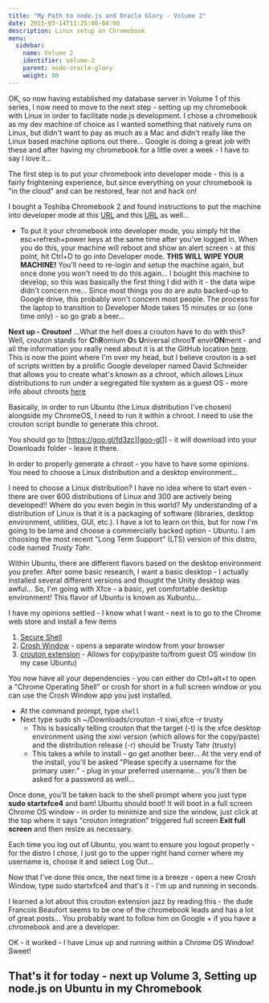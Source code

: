 ```yaml
---
title: "My Path to node.js and Oracle Glory - Volume 2"
date: 2015-03-14T11:25:00-04:00
description: Linux setup on Chromebook
menu:
  sidebar:
    name: Volume 2
    identifier: volume-2
    parent: node-oracle-glory
    weight: 80
---
```


OK, so now having established my database server in Volume 1 of this series, I now need to move to the next step - setting up my chromebook with Linux in order to facilitate node.js development.  I chose a chromebook as my dev machine of choice as I wanted something that natively runs on Linux, but didn't want to pay as much as a Mac and didn't really like the Linux based machine options out there...  Google is doing a great job with these and after having my chromebook for a little over a week - I have to say I love it...

The first step is to put your chromebook into developer mode - this is a fairly frightening experience, but since everything on your chromebook is "in the cloud" and can be restored, fear not and hack on!

I bought a Toshiba Chromebook 2 and found instructions to put the machine into developer mode at this [URL][url-1] and this [URL][url-2] as well...

- To put it your chromebook into developer mode, you simply hit the esc+refresh+power keys at the same time after you've logged in.  When you do this, your machine will reboot and show an alert screen - at this point, hit Ctrl+D to go into Developer mode.  **THIS WILL WIPE YOUR MACHINE!**  You'll need to re-login and setup the machine again, but once done you won't need to do this again...  I bought this machine to develop, so this was basically the first thing I did with it - the data wipe didn't concern me...  Since most things you do are auto backed-up to Google drive, this probably won't concern most people.  The process for the laptop to transition to Developer Mode takes 15 minutes or so (one time only) - so go grab a beer...

**Next up - Crouton!**  ...What the hell does a crouton have to do with this?  Well, crouton stands for **C**h**R**omium **O**s **U**niversal chroo**T** envir**ON**ment - and all the information you really need about it is at the GitHub location [here][url-3].  This is now the point where I'm over my head, but I believe crouton is a set of scripts written by a prolific Google developer named David Schneider that allows you to create what's known as a chroot, which allows Linux distributions to run under a segregated file system as a guest OS -  more info about chroots [here][url-4]

Basically, in order to run Ubuntu (the Linux distribution I've chosen) alongside my ChromeOS, I need to run it within a chroot.  I need to use the crouton script bundle to generate this chroot.

You should go to [https://goo.gl/fd3zc][goo-gl1] - it will download into your Downloads folder - leave it there.

In order to properly generate a chroot - you have to have some opinions.  You need to choose a Linux distribution and a desktop environment...

I need to choose a Linux distribution?  I have no idea where to start even - there are over 600 distributions of Linux and 300 are actively being developed!!  Where do you even begin in this world?  My understanding of a distribution of Linux is that it is a packaging of software (libraries, desktop environment, utilities, GUI, etc.).  I have a lot to learn on this, but for now I'm going to be lame and choose a commercially backed option - Ubuntu.  I am choosing the most recent "Long Term Support" (LTS) version of this distro, code named *Trusty Tahr*.

Within Ubuntu, there are different flavors based on the desktop environment you prefer.  After some basic research, I want a basic desktop - I actually installed several different versions and thought the Unity desktop was awful...  So, I'm going with Xfce - a basic, yet comfortable desktop environment!  This flavor of Ubuntu is known as Xubuntu...

I have my opinions settled - I know what I want - next is to go to the Chrome web store and install a few items

1. [Secure Shell][s-shell]
2. [Crosh Window][crosh-url] - opens a separate window from your browser
3. [crouton extension][crouton] - Allows for copy/paste to/from guest OS window (in my case Ubuntu)

You now have all your dependencies - you can either do Ctrl+alt+t to open a "Chrome Operating Shell" or crosh for short in a full screen window or you can use the Crosh Window app you just installed.  

- At the command prompt, type `shell`
- Next type sudo sh ~/Downloads/crouton -t xiwi,xfce -r trusty
  - This is basically telling crouton that the target (-t) is the xfce desktop environment using the xiwi version (which allows for the copy/paste) and the distribution release (-r) should be Trusty Tahr (trusty)
  - This takes a while to install - go get another beer...  At the very end of the install, you'll be asked "Please specify a username for the primary user:" - plug in your preferred username...  you'll then be asked for a password as well...

Once done, you'll be taken back to the shell prompt where you just type **sudo startxfce4** and bam!  Ubuntu should boot!  It will boot in a full screen Chrome OS window - in order to minimize and size the window, just click at the top where it says "crouton integration" triggered full screen **Exit full screen** and then resize as necessary.

Each time you log out of Ubuntu, you want to ensure you logout properly - for the distro I chose, I just go to the upper right hand corner where my username is, choose it and select Log Out...  

Now that I've done this once, the next time is a breeze - open a new Crosh Window, type sudo startxfce4 and that's it - I'm up and running in seconds.

I learned a lot about this crouton extension jazz by reading this - the dude Francois Beaufort seems to be one of the chromebook leads and has a lot of great posts...  You probably want to follow him on Google + if you have a chromebook and are a developer.

OK - it worked - I have Linux up and running within a Chrome OS Window!  Sweet!

## That's it for today - next up Volume 3, Setting up node.js on Ubuntu in my Chromebook

[url-1]:   http://liliputing.com/2014/11/toshiba-chromebook-2-review-bay-trail-and-full-hd.html
[url-2]:   http://www.linux.com/learn/tutorials/795730-how-to-easily-install-ubuntu-on-chromebook-with-crouton
[url-3]:   https://github.com/dnschneid/crouton
[url-4]:   https://github.com/dnschneid/crouton#whats-a-chroot
[goo-gl1]: https://goo.gl/fd3zc
[s-shell]: https://chrome.google.com/webstore/detail/secure-shell/pnhechapfaindjhompbnflcldabbghjo?utm_source=chrome-app-launcher
[crosh-url]: https://chrome.google.com/webstore/detail/crosh-window/nhbmpbdladcchdhkemlojfjdknjadhmh?utm_source=chrome-app-launcher
[crouton]: https://chrome.google.com/webstore/detail/crouton-integration/gcpneefbbnfalgjniomfjknbcgkbijom
